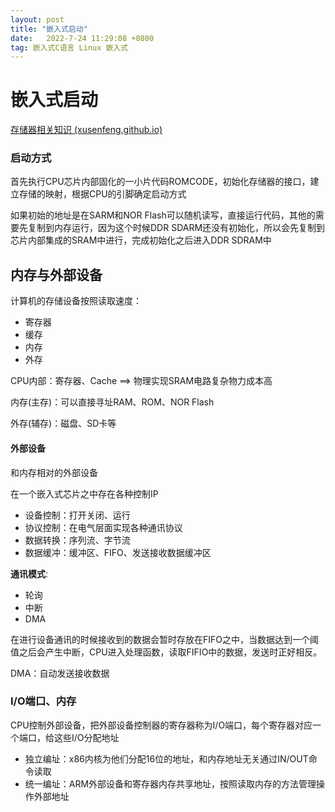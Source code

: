 ```yaml
---
layout: post
title: "嵌入式启动"
date:   2022-7-24 11:29:08 +0800
tag: 嵌入式C语言 Linux 嵌入式
---
```


# 嵌入式启动

[存储器相关知识 (xusenfeng.github.io)](https://xusenfeng.github.io/2022/07/cunchuqi/)

### 启动方式

首先执行CPU芯片内部固化的一小片代码ROMCODE，初始化存储器的接口，建立存储的映射，根据CPU的引脚确定启动方式

如果初始的地址是在SARM和NOR Flash可以随机读写，直接运行代码，其他的需要先复制到内存运行，因为这个时候DDR SDARM还没有初始化，所以会先复制到芯片内部集成的SRAM中进行，完成初始化之后进入DDR SDRAM中



## 内存与外部设备

计算机的存储设备按照读取速度：

+ 寄存器
+ 缓存
+ 内存
+ 外存

CPU内部：寄存器、Cache ==> 物理实现SRAM电路复杂物力成本高

内存(主存)：可以直接寻址RAM、ROM、NOR Flash

外存(辅存)：磁盘、SD卡等

#### 外部设备

和内存相对的外部设备

在一个嵌入式芯片之中存在各种控制IP

+ 设备控制：打开关闭、运行
+ 协议控制：在电气层面实现各种通讯协议
+ 数据转换：序列流、字节流
+ 数据缓冲：缓冲区、FIFO、发送接收数据缓冲区

**通讯模式**:

+ 轮询
+ 中断
+ DMA

在进行设备通讯的时候接收到的数据会暂时存放在FIFO之中，当数据达到一个阈值之后会产生中断，CPU进入处理函数，读取FIFIO中的数据，发送时正好相反。

DMA：自动发送接收数据

### I/O端口、内存

CPU控制外部设备，把外部设备控制器的寄存器称为I/O端口，每个寄存器对应一个端口，给这些I/O分配地址

+ 独立编址：x86内核为他们分配16位的地址，和内存地址无关通过IN/OUT命令读取
+ 统一编址：ARM外部设备和寄存器内存共享地址，按照读取内存的方法管理操作外部地址





